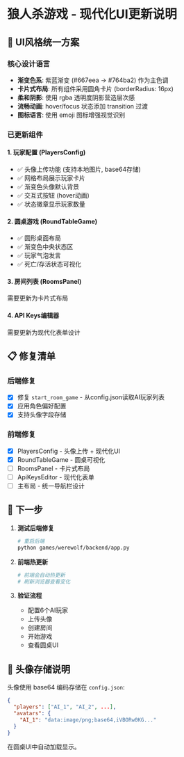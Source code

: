 # 狼人杀游戏 - 现代化UI更新说明

## 🎨 UI风格统一方案

### 核心设计语言
- **渐变色系**: 紫蓝渐变 (#667eea → #764ba2) 作为主色调
- **卡片式布局**: 所有组件采用圆角卡片 (borderRadius: 16px)
- **柔和阴影**: 使用 rgba 透明度阴影营造层次感
- **流畅动画**: hover/focus 状态添加 transition 过渡
- **图标语言**: 使用 emoji 图标增强视觉识别

### 已更新组件

#### 1. 玩家配置 (PlayersConfig)
- ✅ 头像上传功能 (支持本地图片, base64存储)
- ✅ 网格布局展示玩家卡片
- ✅ 渐变色头像默认背景
- ✅ 交互式按钮 (hover动画)
- ✅ 状态徽章显示玩家数量

#### 2. 圆桌游戏 (RoundTableGame)
- ✅ 圆形桌面布局
- ✅ 渐变色中央状态区
- ✅ 玩家气泡发言
- ✅ 死亡/存活状态可视化

#### 3. 房间列表 (RoomsPanel)
需要更新为卡片式布局

#### 4. API Keys编辑器
需要更新为现代化表单设计

## 📋 修复清单

### 后端修复
- [x] 修复 `start_room_game` - 从config.json读取AI玩家列表
- [x] 应用角色偏好配置
- [x] 支持头像字段存储

### 前端修复
- [x] PlayersConfig - 头像上传 + 现代化UI
- [x] RoundTableGame - 圆桌可视化
- [ ] RoomsPanel - 卡片式布局
- [ ] ApiKeysEditor - 现代化表单
- [ ] 主布局 - 统一导航栏设计

## 🚀 下一步

1. **测试后端修复**
   ```bash
   # 重启后端
   python games/werewolf/backend/app.py
   ```

2. **前端热更新**
   ```bash
   # 前端会自动热更新
   # 刷新浏览器查看变化
   ```

3. **验证流程**
   - 配置6个AI玩家
   - 上传头像
   - 创建房间
   - 开始游戏
   - 查看圆桌UI

## 📸 头像存储说明

头像使用 base64 编码存储在 `config.json`:
```json
{
  "players": ["AI_1", "AI_2", ...],
  "avatars": {
    "AI_1": "data:image/png;base64,iVBORw0KG..."
  }
}
```

在圆桌UI中自动加载显示。
